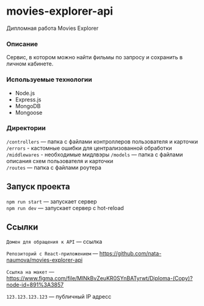 # movies-explorer-api
Дипломная работа Movies Explorer

### Описание
Сервис, в котором можно найти фильмы по запросу и сохранить в личном кабинете.

### Используемые технологии
- Node.js
- Express.js
- MongoDB
- Mongoose

### Директории

`/controllers` — папка с файлами контроллеров пользователя и карточки   
`/errors` - кастомные ошибки для централизованной обработки
`/middlewares` - необходимые мидлвэры
`/models` — папка с файлами описания схем пользователя и карточки  
`/routes` — папка с файлами роутера  

## Запуск проекта

`npm run start` — запускает сервер   
`npm run dev` — запускает сервер с hot-reload

## Ссылки

`Домен для обращения к API` — ссылка

`Репозиторий с React-приложением` — https://github.com/nata-naumova/movies-explorer-api

`Ссылка на макет` — https://www.figma.com/file/MlNkBvZeuKR0SYnBATyrwt/Diploma-(Copy)?node-id=891%3A3857

`123.123.123.123` — публичный IP адресс
